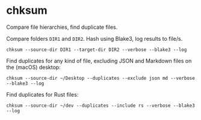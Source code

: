 # chksum
Compare file hierarchies, find duplicate files.

Compare folders `DIR1` and `DIR2`. Hash using Blake3, log results to file/s.
```
chksum --source-dir DIR1 --target-dir DIR2 --verbose --blake3 --log
```

Find duplicates for any kind of file, excluding JSON and Markdown files on the (macOS) desktop:
```
chksum --source-dir ~/Desktop --duplicates --exclude json md --verbose --blake3 --log
```

Find duplicates for Rust files:
```
chksum --source-dir ~/dev --duplicates --include rs --verbose --blake3 --log
```
